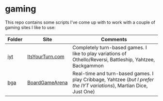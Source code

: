 # gaming
This repo contains some scripts I've come up with to work with a couple of gaming sites I like to use:

| Folder     | Site                                        | Comments                                                                                                               |
|------------|---------------------------------------------|------------------------------------------------------------------------------------------------------------------------|
| [iyt](iyt) | [ItsYourTurn.com](http://ItsYourTurn.com)   | Completely turn-based games.  I like to play variations of Othello/Reversi, Battleship, Yahtzee, Backgammon            |
| [bga](bga) | [BoardGameArena](http://boardgamearena.com) | Real-time and turn-based games.  I play Cribbage, Yahtzee (_but I prefer the IYT variations_), Martian Dice, Just One) |
